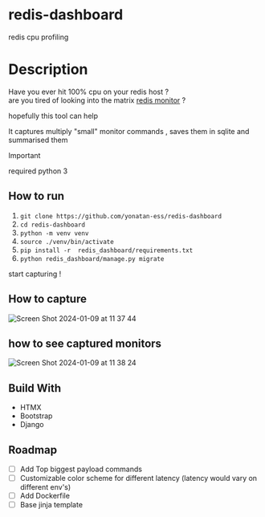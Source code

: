 # redis-dashboard
redis cpu profiling 


# Description
Have you ever hit 100% cpu on your redis host ?  
are you tired of looking into the matrix [redis monitor](https://redis.io/commands/monitor/) ?  

hopefully this tool can help

It captures multiply "small" monitor commands , saves them in sqlite and summarised them 




> [!IMPORTANT]
> required python 3

## How to run 
1. ```git clone https://github.com/yonatan-ess/redis-dashboard```
2. ```cd redis-dashboard```
3. ```python -m venv venv```
4. ```source ./venv/bin/activate```
5. ```pip install -r  redis_dashboard/requirements.txt```
6. ```python redis_dashboard/manage.py migrate```
  
start capturing ! 



## How to capture 
![Screen Shot 2024-01-09 at 11 37 44](https://github.com/yonatan-ess/redis-dashboard/assets/7499016/c5e5bac6-92ae-4177-aa9b-1550ecc04694)


## how to see captured monitors 
![Screen Shot 2024-01-09 at 11 38 24](https://github.com/yonatan-ess/redis-dashboard/assets/7499016/8cd5c298-4f56-4d96-bee7-3ca0e8da7da1)


## Build With

* HTMX
* Bootstrap
* Django

## Roadmap

- [ ] Add Top biggest payload commands
- [ ] Customizable color scheme for different latency (latency would vary on different env's)
- [ ] Add Dockerfile
- [ ] Base jinja template
